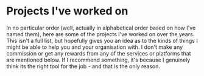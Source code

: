 # Projects I've worked on
In no particular order (well, actually in alphabetical order based on how I've named them), here are some of the projects I've worked on over the years. This isn't a full list, but hopefully gives you an idea as to the kinds of things I might be able to help you and your organisation with. I don't make any commission or get any rewards from any of the services or platforms that are mentioned below. If I recommend something, it's because I genuinely think its the right tool for the job - and that is the only reason.